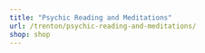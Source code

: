 ```yaml
---
title: "Psychic Reading and Meditations"
url: /trenton/psychic-reading-and-meditations/
shop: shop
---
```

